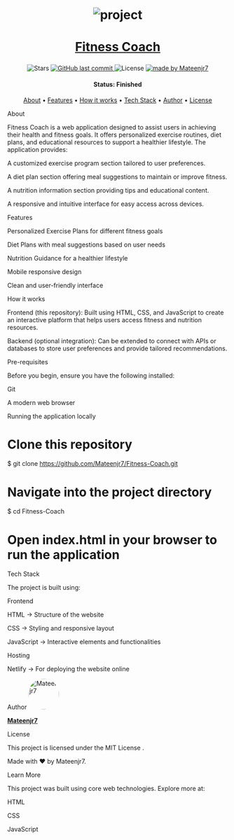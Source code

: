 <h1 align="center"> <img alt="project" title="#About" src="./images/fitnesscoach.png" /> </h1> <h1 align="center"> <a href="https://fitnesscoachz.netlify.app">Fitness Coach</a> </h1> <h3 align="center"></h3> <p align="center"> <img alt="Stars" src="https://img.shields.io/github/stars/Mateenjr7/Fitness-Coach?style=social"> <a href="https://github.com/Mateenjr7/Fitness-Coach"> <img alt="GitHub last commit" src="https://img.shields.io/github/last-commit/Mateenjr7/Fitness-Coach"> </a> <img alt="License" src="https://img.shields.io/badge/license-MIT-brightgreen"> <a href="https://github.com/Mateenjr7/"> <img alt="made by Mateenjr7" src="https://img.shields.io/badge/made%20by-Mateenjr7-ff69b4"> </a> </p> <h4 align="center"> Status: Finished </h4> <p align="center"> <a href="#about">About</a> • <a href="#features">Features</a> • <a href="#how-it-works">How it works</a> • <a href="#tech-stack">Tech Stack</a> • <a href="#author">Author</a> • <a href="#license">License</a> </p>
About

Fitness Coach is a web application designed to assist users in achieving their health and fitness goals. It offers personalized exercise routines, diet plans, and educational resources to support a healthier lifestyle. The application provides:

A customized exercise program section tailored to user preferences.

A diet plan section offering meal suggestions to maintain or improve fitness.

A nutrition information section providing tips and educational content.

A responsive and intuitive interface for easy access across devices.

Features

 Personalized Exercise Plans for different fitness goals

 Diet Plans with meal suggestions based on user needs

 Nutrition Guidance for a healthier lifestyle

 Mobile responsive design

 Clean and user-friendly interface

How it works

Frontend (this repository): Built using HTML, CSS, and JavaScript to create an interactive platform that helps users access fitness and nutrition resources.

Backend (optional integration): Can be extended to connect with APIs or databases to store user preferences and provide tailored recommendations.

Pre-requisites

Before you begin, ensure you have the following installed:

Git

A modern web browser

Running the application locally
# Clone this repository
$ git clone https://github.com/Mateenjr7/Fitness-Coach.git

# Navigate into the project directory
$ cd Fitness-Coach

# Open index.html in your browser to run the application

Tech Stack

The project is built using:

Frontend

HTML → Structure of the website

CSS → Styling and responsive layout

JavaScript → Interactive elements and functionalities

Hosting

Netlify → For deploying the website online

Author
<a href="https://github.com/Mateenjr7"> <img style="border-radius: 50%;" src="https://avatars.githubusercontent.com/u/your-avatar-id" width="70px;" alt="Mateenjr7"/> <br /> <p><b>Mateenjr7</b></p></a>

License

This project is licensed under the MIT License
.

Made with ❤️ by Mateenjr7.

Learn More

This project was built using core web technologies. Explore more at:

HTML

CSS

JavaScript
